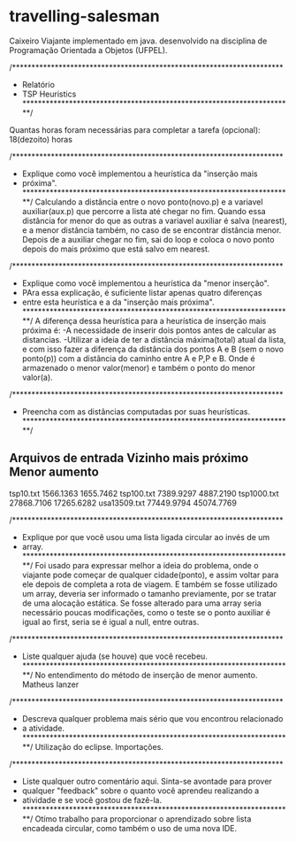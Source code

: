 # travelling-salesman
Caixeiro Viajante implementado em java. desenvolvido na disciplina de Programação Orientada a Objetos (UFPEL).


/**********************************************************************
 *  Relatório                                                   
 *  TSP Heuristics
 **********************************************************************/

Quantas horas foram necessárias para completar a tarefa (opcional):
18(dezoito) horas 

/**********************************************************************
 * Explique como você implementou a heurística da "inserção mais
 * próxima".
 **********************************************************************/
	Calculando a distância entre o novo ponto(novo.p) e a variavel 
	auxiliar(aux.p) que percorre a lista até chegar no fim. Quando essa
	distância for menor do que as outras a variavel auxiliar é salva 
	(nearest), e a menor distância também, no caso de se encontrar 
	distância menor.
	Depois de a auxiliar chegar no fim, sai do loop e coloca o novo 
	ponto depois do mais próximo que está salvo em nearest.

/**********************************************************************
 * Explique como você implementou a heurística da "menor inserção". 
 * PAra essa explicação, é suficiente listar apenas quatro diferenças
 * entre esta heurística e a da "inserção mais próxima".
 **********************************************************************/
 A diferença dessa heurística para a heurística de inserção mais próxima
 é: 
 -A necessidade de inserir dois pontos antes de calcular as distancias.
 -Utilizar a ideia de ter a distância máxima(total) atual da lista, e 
 com isso fazer a diferença da distância dos pontos A e B (sem o novo
 ponto(p)) com a distância do caminho entre A e P,P e B. Onde é 
 armazenado o menor valor(menor) e também o ponto do menor valor(a).

/**********************************************************************
 *  Preencha com as distâncias computadas por suas heurísticas.                
 **********************************************************************/

Arquivos de entrada    Vizinho mais próximo  Menor aumento
-----------------------------------------------------------
tsp10.txt              1566.1363             1655.7462
tsp100.txt			   7389.9297			 4887.2190
tsp1000.txt 		   27868.7106	  		 17265.6282 
usa13509.txt		   77449.9794			 45074.7769


/**********************************************************************
 * Explique por que você usou uma lista ligada circular ao invés de um
 * array. 
 **********************************************************************/
 Foi usado para expressar melhor a ideia do problema, onde o viajante 
 pode começar de qualquer cidade(ponto), e assim voltar para ele depois
 de completa a rota de viagem. E também se fosse utilizado um array,
 deveria ser informado o tamanho previamente, por se tratar de uma alocação
 estática.
 Se fosse alterado para uma array seria necessário poucas modificações,
 como o teste se o ponto auxiliar é igual ao first, seria se é igual a
 null, entre outras.

/**********************************************************************
 * Liste qualquer ajuda (se houve) que você recebeu.
 **********************************************************************/
No entendimento do método de inserção de menor aumento. Matheus Ianzer

/**********************************************************************
 * Descreva qualquer problema mais sério que vou encontrou relacionado
 * a atividade.                    
 **********************************************************************/
 Utilização do eclipse.
 Importações.

/**********************************************************************
 * Liste qualquer outro comentário aqui. Sinta-se avontade para prover
 * qualquer "feedback" sobre o quanto você aprendeu realizando a
 * atividade e se você gostou de fazê-la.
 **********************************************************************/
 Otímo trabalho para proporcionar o aprendizado sobre lista encadeada
 circular, como também o uso de uma nova IDE.
